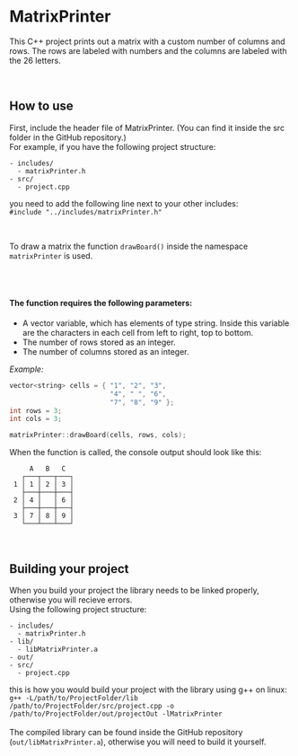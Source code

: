 # MatrixPrinter

This C++ project prints out a matrix with a custom number of columns and rows.
The rows are labeled with numbers and the columns are labeled with the 26 letters.

<br>

## How to use

First, include the header file of MatrixPrinter. (You can find it inside the src folder in the GitHub repository.)<br>
For example, if you have the following project structure:
```
- includes/
  - matrixPrinter.h
- src/
  - project.cpp
```
you need to add the following line next to your other includes:<br>
`#include "../includes/matrixPrinter.h"`

<br>

To draw a matrix the function `drawBoard()` inside the namespace `matrixPrinter` is used.

<br>
<br>

#### The function requires the following parameters:<br>

- A vector variable, which has elements of type string. Inside this variable are the characters in each cell from left to right, top to bottom.
- The number of rows stored as an integer.<br>
- The number of columns stored as an integer.<br>


*Example:*
```c++
vector<string> cells = { "1", "2", "3", 
                         "4", " ", "6",  
                         "7", "8", "9" };
int rows = 3;
int cols = 3;

matrixPrinter::drawBoard(cells, rows, cols);
```

When the function is called, the console output should look like this:
```
     A   B   C 
   ┌───┬───┬───┐
 1 │ 1 │ 2 │ 3 │
   ├───┼───┼───┤
 2 │ 4 │   │ 6 │
   ├───┼───┼───┤
 3 │ 7 │ 8 │ 9 │
   └───┴───┴───┘
```

<br>

## Building your project

When you build your project the library needs to be linked properly, otherwise you will recieve errors.<br>
Using the following project structure:
```
- includes/
  - matrixPrinter.h
- lib/
  - libMatrixPrinter.a
- out/
- src/
  - project.cpp
```
this is how you would build your project with the library using g++ on linux:<br>
`g++ -L/path/to/ProjectFolder/lib /path/to/ProjectFolder/src/project.cpp -o /path/to/ProjectFolder/out/projectOut -lMatrixPrinter`
<br><br>
The compiled library can be found inside the GitHub repository (`out/libMatrixPrinter.a`), otherwise you will need to build it yourself.
